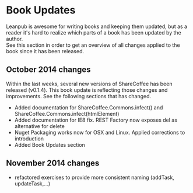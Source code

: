# Book Updates

Leanpub is awesome for writing books and keeping them updated, but as a reader it's hard to realize which parts of a book has been updated by the author.  
See this section in order to get an overview of all changes applied to the book since it has been released.

## October 2014 changes

Within the last weeks, several new versions of ShareCoffee has been released (v0.1.4). This book update is reflecting those changes and improvements.
See the following sections that has changed.

  * Added documentation for ShareCoffee.Commons.infect() and ShareCoffee.Commons.infect(htmlElement)
  * Added documentation for IE8 fix. REST Factory now exposes del as alternative for delete
  * Nuget Packaging works now for OSX and Linux. Applied corrections to introduction
  * Added Book Updates section


## November 2014 changes

  * refactored exercises to provide more consistent naming (addTask, updateTask,...)
